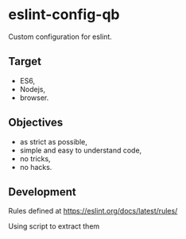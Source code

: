 # eslint-config-qb

Custom configuration for eslint.

## Target
- ES6,
- Nodejs,
- browser.

## Objectives
- as strict as possible,
- simple and easy to understand code,
- no tricks,
- no hacks.


## Development
Rules defined at https://eslint.org/docs/latest/rules/

Using script to extract them

